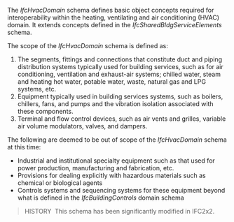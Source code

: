 The _IfcHvacDomain_ schema defines basic object concepts required for interoperability within the heating, ventilating and air conditioning (HVAC) domain. It extends concepts defined in the _IfcSharedBldgServiceElements_ schema.

The scope of the _IfcHvacDomain_ schema is defined as:

1. The segments, fittings and connections that constitute duct and piping distribution systems typically used for building services, such as for air conditioning, ventilation and exhaust-air systems; chilled water, steam and heating hot water, potable water, waste, natural gas and LPG systems, etc.
2. Equipment typically used in building services systems, such as boilers, chillers, fans, and pumps and the vibration isolation associated with these components.
3. Terminal and flow control devices, such as air vents and grilles, variable air volume modulators, valves, and dampers.

The following are deemed to be out of scope of the _IfcHvacDomain_ schema at this time:

* Industrial and institutional specialty equipment such as that used for power production, manufacturing and fabrication, etc.
* Provisions for dealing explicitly with hazardous materials such as chemical or biological agents
* Controls systems and sequencing systems for these equipment beyond what is defined in the _IfcBuildingControls_ domain schema

> HISTORY&nbsp; This schema has been significantly modified in IFC2x2.
